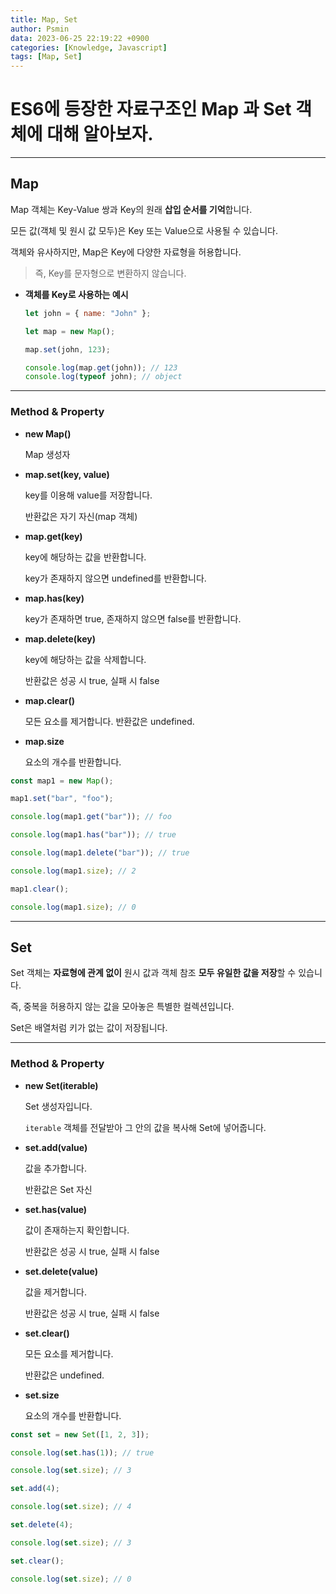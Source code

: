 ```yaml
---
title: Map, Set
author: Psmin
data: 2023-06-25 22:19:22 +0900
categories: [Knowledge, Javascript]
tags: [Map, Set]
---
```


# ES6에 등장한 자료구조인 Map 과 Set 객체에 대해 알아보자.

---

## Map

Map 객체는 Key-Value 쌍과 Key의 원래 **삽입 순서를 기억**합니다.

모든 값(객체 및 원시 값 모두)은 Key 또는 Value으로 사용될 수 있습니다.

객체와 유사하지만, Map은 Key에 다양한 자료형을 허용합니다.

> 즉, Key를 문자형으로 변환하지 않습니다.

- **객체를 Key로 사용하는 예시**

  ```js
  let john = { name: "John" };

  let map = new Map();

  map.set(john, 123);

  console.log(map.get(john)); // 123
  console.log(typeof john); // object
  ```

---

### Method & Property

- **new Map()**

  Map 생성자

- **map.set(key, value)**

  key를 이용해 value를 저장합니다.

  반환값은 자기 자신(map 객체)

- **map.get(key)**

  key에 해당하는 값을 반환합니다.

  key가 존재하지 않으면 undefined를 반환합니다.

- **map.has(key)**

  key가 존재하면 true, 존재하지 않으면 false를 반환합니다.

- **map.delete(key)**

  key에 해당하는 값을 삭제합니다.

  반환값은 성공 시 true, 실패 시 false

- **map.clear()**

  모든 요소를 제거합니다. 반환값은 undefined.

- **map.size**

  요소의 개수를 반환합니다.

```js
const map1 = new Map();

map1.set("bar", "foo");

console.log(map1.get("bar")); // foo

console.log(map1.has("bar")); // true

console.log(map1.delete("bar")); // true

console.log(map1.size); // 2

map1.clear();

console.log(map1.size); // 0
```

---

## Set

Set 객체는 **자료형에 관계 없이** 원시 값과 객체 참조 **모두 유일한 값을 저장**할 수 있습니다.

즉, 중복을 허용하지 않는 값을 모아놓은 특별한 컬렉션입니다.

Set은 배열처럼 키가 없는 값이 저장됩니다.

---

### Method & Property

- **new Set(iterable)**

  Set 생성자입니다.

  `iterable` 객체를 전달받아 그 안의 값을 복사해 Set에 넣어줍니다.

- **set.add(value)**

  값을 추가합니다.

  반환값은 Set 자신

- **set.has(value)**

  값이 존재하는지 확인합니다.

  반환값은 성공 시 true, 실패 시 false

- **set.delete(value)**

  값을 제거합니다.

  반환값은 성공 시 true, 실패 시 false

- **set.clear()**

  모든 요소를 제거합니다.

  반환값은 undefined.

- **set.size**

  요소의 개수를 반환합니다.

```js
const set = new Set([1, 2, 3]);

console.log(set.has(1)); // true

console.log(set.size); // 3

set.add(4);

console.log(set.size); // 4

set.delete(4);

console.log(set.size); // 3

set.clear();

console.log(set.size); // 0
```
